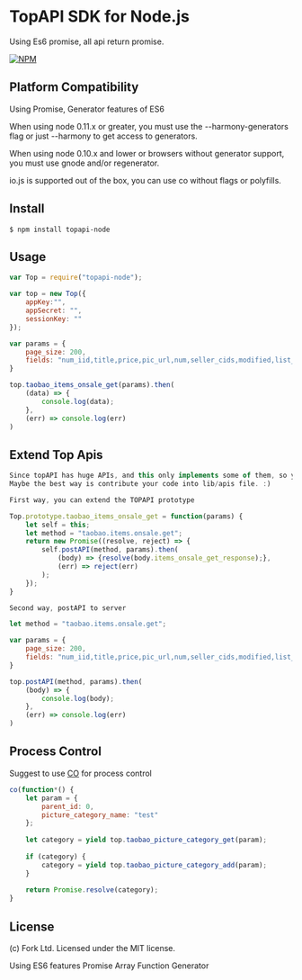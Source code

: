 
TopAPI SDK for Node.js
======

Using Es6 promise, all api return promise.

[![NPM](https://nodei.co/npm/topapi-node.png)](https://nodei.co/npm/topapi-node/)

Platform Compatibility
-------

Using Promise, Generator features of ES6 

When using node 0.11.x or greater, you must use the --harmony-generators flag or just --harmony to get access to generators.

When using node 0.10.x and lower or browsers without generator support, you must use gnode and/or regenerator.

io.js is supported out of the box, you can use co without flags or polyfills.


Install
-------

```
$ npm install topapi-node
```

Usage
-----

```js
var Top = require("topapi-node");

var top = new Top({
    appKey:"",
    appSecret: "",
    sessionKey: ""
});

var params = {
    page_size: 200,
    fields: "num_iid,title,price,pic_url,num,seller_cids,modified,list_time,has_showcase"
}

top.taobao_items_onsale_get(params).then(
    (data) => {
        console.log(data);
    },
    (err) => console.log(err)
)
```

Extend Top Apis
-----
```js
Since topAPI has huge APIs, and this only implements some of them, so you have two ways to extend that, both of them were fine.
Maybe the best way is contribute your code into lib/apis file. :)

First way, you can extend the TOPAPI prototype 

Top.prototype.taobao_items_onsale_get = function(params) {
    let self = this;
    let method = "taobao.items.onsale.get";
    return new Promise((resolve, reject) => {
        self.postAPI(method, params).then(
            (body) => {resolve(body.items_onsale_get_response);},
            (err) => reject(err)
        );
    });
}

Second way, postAPI to server

let method = "taobao.items.onsale.get";

var params = {
    page_size: 200,
    fields: "num_iid,title,price,pic_url,num,seller_cids,modified,list_time,has_showcase"
}

top.postAPI(method, params).then(
    (body) => {
        console.log(body);
    },
    (err) => console.log(err)
)
```

Process Control
-----

Suggest to use <a href="https://github.com/tj/co">CO</a> for process control

```js
co(function*() {
    let param = {
        parent_id: 0,
        picture_category_name: "test"
    };
    
    let category = yield top.taobao_picture_category_get(param);
    
    if (category) {
        category = yield top.taobao_picture_category_add(param);
    }
    
    return Promise.resolve(category);
}
```

License
-----
(c) Fork Ltd. Licensed under the MIT license.


Using ES6 features
Promise
Array Function
Generator



